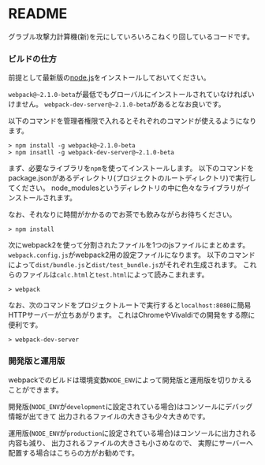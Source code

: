 # README #

グラブル攻撃力計算機(新)を元にしていろいろこねくり回しているコードです。

### ビルドの仕方 ###

前提として最新版の[node.js](https://nodejs.org/)をインストールしておいてください。

`webpack@~2.1.0-beta`が最低でもグローバルにインストールされていなければいけません。
`webpack-dev-server@~2.1.0-beta`があるとなお良いです。

以下のコマンドを管理者権限で入れるとそれぞれのコマンドが使えるようになります。

~~~~
> npm install -g webpack@~2.1.0-beta
> npm insatll -g webpack-dev-server@~2.1.0-beta
~~~~

まず、必要なライブラリを`npm`を使ってインストールします。
以下のコマンドをpackage.jsonがあるディレクトリ(プロジェクトのルートディレクトリ)で実行してください。
node_modulesというディレクトリの中に色々なライブラリがインストールされます。

なお、それなりに時間がかかるのでお茶でも飲みながらお待ちください。
~~~~
> npm install
~~~~

次にwebpack2を使って分割されたファイルを1つのjsファイルにまとめます。
`webpack.config.js`がwebpack2用の設定ファイルになります。
以下のコマンドによって`dist/bundle.js`と`dist/test_bundle.js`がそれぞれ生成されます。
これらのファイルは`calc.html`と`test.html`によって読みこまれます。

~~~~
> webpack
~~~~

なお、次のコマンドをプロジェクトルートで実行すると`localhost:8080`に簡易HTTPサーバーが立ちあがります。
これはChromeやVivaldiでの開発をする際に便利です。

~~~~
> webpack-dev-server
~~~~

### 開発版と運用版 ###

webpackでのビルドは環境変数`NODE_ENV`によって開発版と運用版を切りかえることができます。

開発版(`NODE_ENV`が`development`に設定されている場合)はコンソールにデバッグ情報が出てきて
出力されるファイルの大きさも少々大きめです。

運用版(`NODE_ENV`が`production`に設定されている場合)はコンソールに出力される内容も減り、
出力されるファイルの大きさも小さめなので、
実際にサーバーへ配置する場合はこちらの方がお勧めです。
